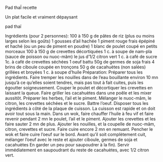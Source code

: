 Pad thaÏ recette


Un plat facile et vraiment dépaysant 

pad thaï


Ingrédients (pour 2 personnes):
100 à 150 g de pâtes de riz (plus ou moins larges selon les goûts)
1 gousses d’ail hachée
1 piment rouge frais épépiné et haché (ou un peu de piment en poudre)
1 blanc de poulet coupé en petits morceaux
100 à 150 g de crevettes décortiquées
1 c. à soupe de nam-pla (sauce de poisson ou nuoc-mâm)
le jus d’1/2 citron vert
1 c. à café de sucre
1c. à café de crevettes séchées
1 oeuf battu
50g de germes de soja frais
4 brins de ciboule coupée en tronçons
50 g de cacahuètes (non salées) grillées et broyées
1 c. à soupe d’huile
Préparation:
Préparer tous les ingrédients. Faire tremper les nouilles dans de l’eau bouillante environ 10 mn jusqu’à ce qu’elles soient tendres, mais pas tout à fait cuites, puis les égoutter soigneusement. Couper le poulet et décortiquer les crevettes en laissant la queue. Faire griller les cacahuètes dans une poêle et les mixer aussitôt. Préparer les herbes, l’ail et le piment. Mélanger le nuoc-mâm, le citron, les crevettes séchées et le sucre. Battre l’oeuf. Disposer tous les ingrédients à côté de la plaque de cuisson. La cuisson est rapide et on doit avoir tout sous la main. Dans un wok, faire chauffer l’huile à feu vif et faire revenir pendant 2 mn le poulet, l’ail et le piment. Ajouter les crevettes et les faire sauter 2 mn de plus. Ajouter les nouilles, et la coupelle de nuoc-mâm, citron, crevettes et sucre. Faire cuire encore 2 mn en remuant. Pencher le wok et faire cuire l’oeuf sur le bord. Avant qu’il soit complètement cuit, mélanger l’oeuf avec le reste et ajouter ciboule, germes de soja et cacahuètes En garder un peu pour saupoudrer à la fin). Servir immédiatement en saupoudrant du reste de cacahuètes, avec 1/2 citron vert.